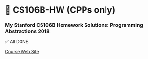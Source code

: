 # 📕 CS106B-HW (CPPs only)
### My Stanford CS106B Homework Solutions: Programming Abstractions 2018
✅ All DONE.

[Course Web Site](https://web.stanford.edu/class/archive/cs/cs106b/cs106b.1192/)
